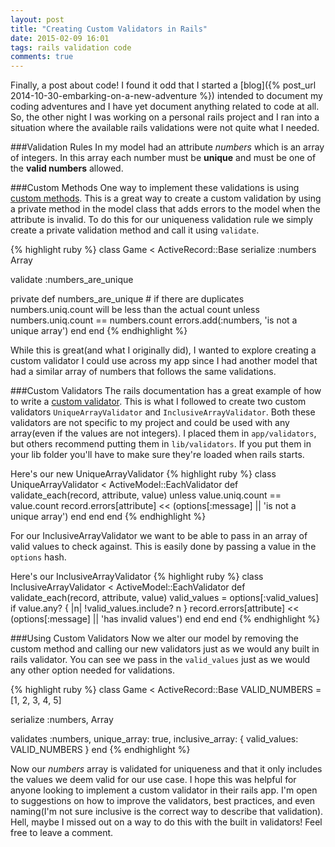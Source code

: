 ```yaml
---
layout: post
title: "Creating Custom Validators in Rails"
date: 2015-02-09 16:01
tags: rails validation code
comments: true
---
```

Finally, a post about code! I found it odd that I started a 
[blog]({% post_url 2014-10-30-embarking-on-a-new-adventure %}) intended to document my coding
adventures and I have yet document anything related to code at all. So, the other night I was
working on a personal rails project and I ran into a situation where the available rails
validations were not quite what I needed.

###Validation Rules
In my model had an attribute *numbers* which is an array of integers. In this array each number
must be **unique** and must be one of the **valid numbers** allowed.

###Custom Methods
One way to implement these validations is using 
[custom methods](http://guides.rubyonrails.org/active_record_validations.html#custom-methods).
This is a great way to create a custom validation by using a private method in the model class
that adds errors to the model when the attribute is invalid. To do this for our uniqueness
validation rule we simply create a private validation method and call it using `validate`. 

{% highlight ruby %}
class Game < ActiveRecord::Base
  serialize :numbers Array

  validate :numbers_are_unique

  private
  def numbers_are_unique
    # if there are duplicates numbers.uniq.count will be less than the actual count
    unless numbers.uniq.count == numbers.count
      errors.add(:numbers, 'is not a unique array')
    end
end
{% endhighlight %}

While this is great(and what I originally did), I wanted to explore creating a custom validator
I could use across my app since I had another model that had a similar array of numbers that
follows the same validations.

###Custom Validators
The rails documentation has a great example of how to write a
[custom validator](http://guides.rubyonrails.org/active_record_validations.html#custom-validators).
This is what I followed to create two custom validators `UniqueArrayValidator` and
`InclusiveArrayValidator`. Both these validators are not specific to my project and could be used
with any array(even if the values are not integers). I placed them in `app/validators`, but others
recommend putting them in `lib/validators`. If you put them in your lib folder you'll have to make
sure they're loaded when rails starts.

Here's our new UniqueArrayValidator
{% highlight ruby %}
class UniqueArrayValidator < ActiveModel::EachValidator
  def validate_each(record, attribute, value)
    unless value.uniq.count == value.count
      record.errors[attribute] << (options[:message] || 'is not a unique array')
    end
  end
end
{% endhighlight %}

For our InclusiveArrayValidator we want to be able to pass in an array of valid values to check
against. This is easily done by passing a value in the `options` hash.

Here's our InclusiveArrayValidator
{% highlight ruby %}
class InclusiveArrayValidator < ActiveModel::EachValidator
  def validate_each(record, attribute, value)
    valid_values = options[:valid_values]
    if value.any? { |n| !valid_values.include? n }
      record.errors[attribute] << (options[:message] || 'has invalid values')
    end
  end
end
{% endhighlight %}

###Using Custom Validators
Now we alter our model by removing the custom method and calling our new validators just as we 
would any built in rails validator. You can see we pass in the `valid_values` just as we would
any other option needed for validations.

{% highlight ruby %}
class Game < ActiveRecord::Base
  VALID_NUMBERS = [1, 2, 3, 4, 5]

  serialize :numbers, Array

  validates :numbers, unique_array: true,
    inclusive_array: { valid_values: VALID_NUMBERS }
end
{% endhighlight %}

Now our *numbers* array is validated for uniqueness and that it only includes the values we deem
valid for our use case. I hope this was helpful for anyone looking to implement a custom validator
in their rails app. I'm open to suggestions on how to improve the validators, best practices, and
even naming(I'm not sure inclusive is the correct way to describe that validation). Hell, maybe I
missed out on a way to do this with the built in validators! Feel free to leave a comment.
